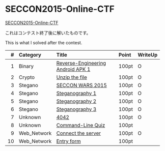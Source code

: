 # SECCON2015-Online-CTF

[SECCON2015-Online-CTF](https://github.com/SECCON/SECCON2015_online_CTF) 

これはコンテスト終了後に解いたものです。

This is what I solved after the contest.

|#|Category|Title|Point|WriteUp|
|-:|:-------|:----|:----|:-----|
|1|Binary|[Reverse-Engineering Android APK 1](q1/q1.md)|100pt|O|
|2|Crypto|[Unzip the file](q2/q2.md)|100pt|O|
|3|Stegano|[SECCON WARS 2015](q3/q3.md)|100pt|O|
|4|Stegano|[Steganography 1](q4/q4.md)|100pt|O|
|5|Stegano|[Steganography 2](q5/q5.md)|100pt|O|
|6|Stegano|[Steganography 3](q6/q6.md)|100pt|O|
|7|Unknown|[4042](q7/q7.md)|100pt|O|
|8|Unknown|[Command-Line Quiz](q8/q8.md)|100pt||
|9|Web_Network|[Connect the server](q9/q9.md)|100pt|O|
|10|Web_Network|[Entry form](q10/q10.md)|100pt||
